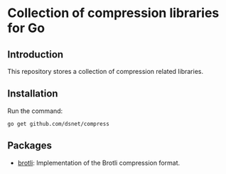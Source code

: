 # Collection of compression libraries for Go #

## Introduction ##

This repository stores a collection of compression related libraries.


## Installation ##

Run the command:

```go get github.com/dsnet/compress```


## Packages ##

* [brotli](http://godoc.org/github.com/dsnet/compress/brotli): Implementation of
the Brotli compression format.
